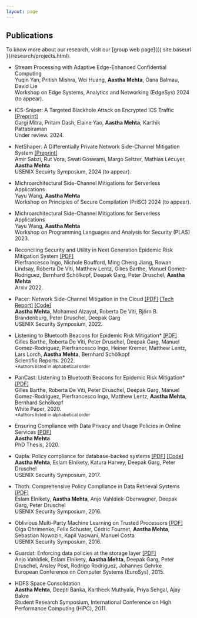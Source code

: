 ```yaml
---
layout: page
---
```


## Publications
To know more about our research, visit our [group web page]({{ site.baseurl }}/research/projects.html).

- Stream Processing with Adaptive Edge-Enhanced Confidential Computing<br>
Yuqin Yan, Pritish Mishra, Wei Huang, **Aastha Mehta**, Oana Balmau, David Lie<br>
Workshop on Edge Systems, Analytics and Networking (EdgeSys) 2024 (to appear).

- ICS-Sniper: A Targeted Blackhole Attack on Encrypted ICS Traffic
[\[Preprint\]](https://arxiv.org/pdf/2312.06140.pdf)<br>
Gargi Mitra, Pritam Dash, Elaine Yao, **Aastha Mehta**, Karthik Pattabiraman<br>
Under review. 2024.

- NetShaper: A Differentially Private Network Side-Channel Mitigation System
[\[Preprint\]](https://arxiv.org/pdf/2310.06293.pdf)<br>
Amir Sabzi, Rut Vora, Swati Goswami, Margo Seltzer, Mathias Lécuyer, **Aastha Mehta**<br>
USENIX Secuirty Symposium, 2024 (to appear).

- Michroarchitectural Side-Channel Mitigations for Serverless Applications<br>
Yayu Wang, **Aastha Mehta**<br>
Workshop on Principles of Secure Compilation (PriSC) 2024 (to appear).

- Michroarchitectural Side-Channel Mitigations for Serverless Applications<br>
Yayu Wang, **Aastha Mehta**<br>
Workshop on Programming Languages and Analysis for Security (PLAS) 2023.

- Reconciling Security and Utility in Next Generation Epidemic Risk Mitigation System [\[PDF\]](https://arxiv.org/pdf/2011.08069.pdf)<br>
Pierfrancesco Ingo, Nichole Boufford, Ming Cheng Jiang, Rowan Lindsay, Roberta De Viti, Matthew Lentz, Gilles Barthe, Manuel Gomez-Rodriguez, Bernhard Schölkopf, Deepak Garg, Peter Druschel, **Aastha Mehta**<br>
Arxiv 2022.<br>
<!-- <span style="font-size:12px;">*Authors listed in alphabetical order</span> -->

- Pacer: Network Side-Channel Mitigation in the Cloud [\[PDF\]](https://aasthakm.github.io/files/sec22-pacer.pdf) [\[Tech Report\]](https://arxiv.org/pdf/1908.11568.pdf) [\[Code\]](https://gitlab.mpi-sws.org/pacer)<br>
**Aastha Mehta**, Mohamed Alzayat, Roberta De Viti, Björn B. Brandenburg, Peter Druschel, Deepak Garg<br>
USENIX Security Symposium, 2022.

- Listening to Bluetooth Beacons for Epidemic Risk Mitigation* [\[PDF\]](https://www.nature.com/articles/s41598-022-09440-1.pdf)<br>
Gilles Barthe, Roberta De Viti, Peter Druschel, Deepak Garg, Manuel Gomez-Rodriguez, Pierfrancesco Ingo, Heiner Kremer, Matthew Lentz, Lars Lorch, **Aastha Mehta**, Bernhard Schölkopf<br>
Scientific Reports. 2022.<br>
<span style="font-size:12px;">*Authors listed in alphabetical order</span>

- PanCast: Listening to Bluetooth Beacons for Epidemic Risk Mitigation* [\[PDF\]](https://arxiv.org/pdf/2011.08069.pdf)<br>
Gilles Barthe, Roberta De Viti, Peter Druschel, Deepak Garg, Manuel Gomez-Rodriguez, Pierfrancesco Ingo, Matthew Lentz, **Aastha Mehta**, Bernhard Schölkopf<br>
White Paper, 2020.<br>
<span style="font-size:12px;">*Authors listed in alphabetical order</span>

- Ensuring Compliance with Data Privacy and Usage Policies in Online Services [\[PDF\]](https://aasthakm.github.io/files/AasthaMehta-PhDThesis-2020.pdf)<br>
**Aastha Mehta**<br>
PhD Thesis, 2020.
<!-- http://dx.doi.org/10.22028/D291-32673 -->

- Qapla: Policy compliance for database-backed systems [\[PDF\]](https://aasthakm.github.io/files/sec17-qapla.pdf) [\[Code\]](https://github.com/aasthakm/qapla)<br>
**Aastha Mehta**, Eslam Elnikety, Katura Harvey, Deepak Garg, Peter Druschel<br>
USENIX Security Symposium, 2017.

- Thoth: Comprehensive Policy Compliance in Data Retrieval Systems [\[PDF\]](https://aasthakm.github.io/files/sec16-thoth.pdf)<br>
Eslam Elnikety, **Aastha Mehta**, Anjo Vahldiek-Oberwagner, Deepak Garg, Peter Druschel<br>
USENIX Security Symposium, 2016.

- Oblivious Multi-Party Machine Learning on Trusted Processors [\[PDF\]](https://aasthakm.github.io/files/sec16-oblivML.pdf)<br>
Olga Ohrimenko, Felix Schuster, Cédric Fournet, **Aastha Mehta**, Sebastian Nowozin, Kapil Vaswani, Manuel Costa<br>
USENIX Security Symposium, 2016.

- Guardat: Enforcing data policies at the storage layer [\[PDF\]](https://aasthakm.github.io/files/eurosys15-guardat.pdf)<br>
Anjo Vahldiek, Eslam Elnikety, **Aastha Mehta**, Deepak Garg, Peter Druschel, Ansley Post, Rodrigo Rodriguez, Johannes Gehrke<br>
European Conference on Computer Systems (EuroSys), 2015.

- HDFS Space Consolidation<br>
**Aastha Mehta**, Deepti Banka, Kartheek Muthyala, Priya Sehgal, Ajay Bakre<br>
Student Research Symposium, International Conference on High Performance Computing (HiPC), 2011.

